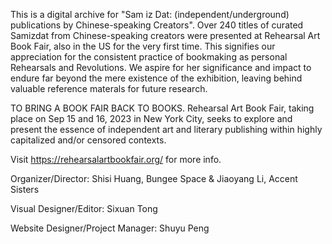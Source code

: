 This is a digital archive for "Sam iz Dat: (independent/underground) publications by Chinese-speaking Creators".
Over 240 titles of curated Samizdat from Chinese-speaking creators were presented at Rehearsal Art Book Fair, 
also in the US for the very first time. This signifies our appreciation for the consistent practice of bookmaking 
as personal Rehearsals and Revolutions. We aspire for her significance and impact to endure far beyond 
the mere existence of the exhibition, leaving behind valuable reference materals for future research.

TO BRING A BOOK FAIR BACK TO BOOKS.
Rehearsal Art Book Fair, taking place on Sep 15 and 16, 2023 in New York City, seeks to explore and present 
the essence of independent art and literary publishing within highly capitalized and/or censored contexts.

Visit https://rehearsalartbookfair.org/ for more info.

Organizer/Director:
Shisi Huang, Bungee Space &
Jiaoyang Li, Accent Sisters

Visual Designer/Editor:
Sixuan Tong

Website Designer/Project Manager:
Shuyu Peng
